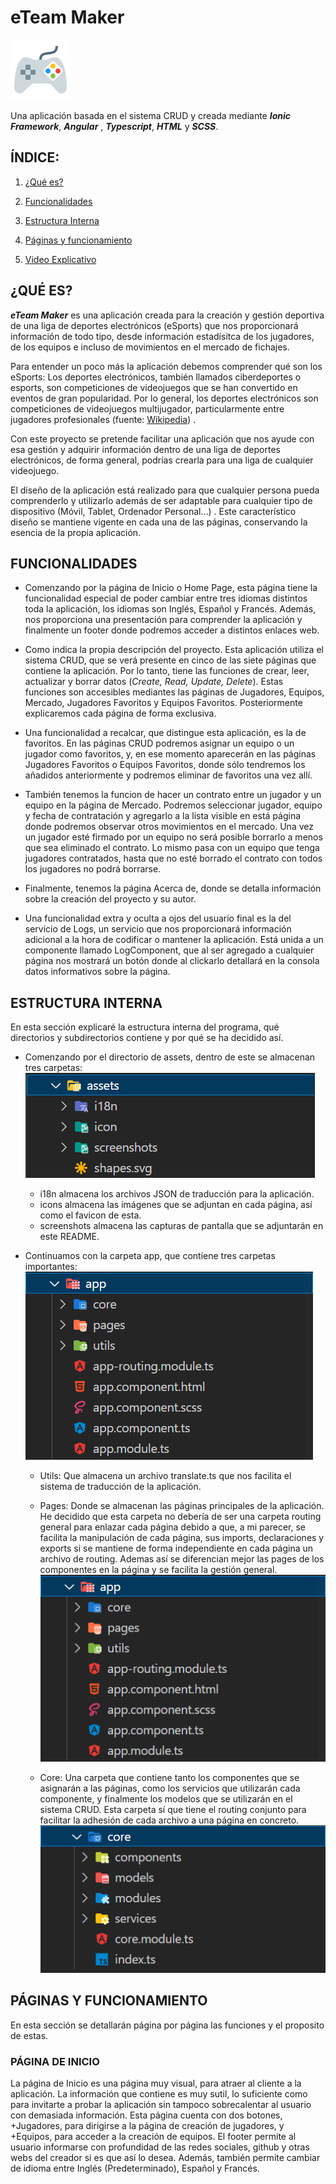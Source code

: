 # eTeam Maker
![image](./src/assets/icon/favicon.png)

Una aplicación basada en el sistema CRUD y creada mediante ***Ionic Framework***, ***Angular*** , ***Typescript***, ***HTML*** y ***SCSS***.

## ÍNDICE: 
1. [¿Qué es?](#qué-es)
2. [Funcionalidades](#funcionalidades) 
3. [Estructura Interna](#estructura-interna) 
4. [Páginas y funcionamiento](#páginas-y-funcionamiento)

5. [Video Explicativo](#video-explicativo)

## ¿QUÉ ES?

***eTeam Maker*** es una aplicación creada para la creación y gestión deportiva de una liga de deportes electrónicos (eSports) que nos proporcionará información de todo tipo, desde información estadísitca de los jugadores, de los equipos e incluso de movimientos en el mercado de fichajes.

Para entender un poco más la aplicación debemos comprender qué son los eSports:
Los deportes electrónicos, también llamados ciberdeportes o esports, son competiciones de videojuegos que se han convertido en eventos de gran popularidad. Por lo general, los deportes electrónicos son competiciones de videojuegos multijugador, particularmente entre jugadores profesionales (fuente: [Wikipedia](https://es.wikipedia.org/wiki/Deportes_electr%C3%B3nicos)) .

Con este proyecto se pretende facilitar una aplicación que nos ayude con esa gestión y adquirir información dentro de una liga de deportes electrónicos, de forma general, podrías crearla para una liga de cualquier videojuego.

El diseño de la aplicación está realizado para que cualquier persona pueda comprenderlo y utilizarlo además de ser adaptable para cualquier tipo de dispositivo (Móvil, Tablet, Ordenador Personal...) . Este característico diseño se mantiene vigente en cada una de las páginas, conservando la esencia de la propia aplicación.

## FUNCIONALIDADES

- Comenzando por la página de Inicio o Home Page, esta página tiene la funcionalidad especial de poder cambiar entre tres idiomas distintos toda la aplicación, los idiomas son Inglés, Español y Francés. Además, nos proporciona una presentación para comprender la aplicación y finalmente un footer donde podremos acceder a distintos enlaces web.

- Como indica la propia descripción del proyecto. Esta aplicación utiliza el sistema CRUD, que se verá presente en cinco de las siete páginas que contiene la aplicación. Por lo tanto, tiene las funciones de crear, leer, actualizar y borrar datos (*Create, Read, Update, Delete*). Estas funciones son accesibles mediantes las páginas de Jugadores, Equipos, Mercado, Jugadores Favoritos y Equipos Favoritos. Posteriormente explicaremos cada página de forma exclusiva.

- Una funcionalidad a recalcar, que distingue esta aplicación, es la de favoritos. En las páginas CRUD podremos asignar un equipo o un jugador como favoritos, y, en ese momento aparecerán en las páginas Jugadores Favoritos o Equipos Favoritos, donde sólo tendremos los añadidos anteriormente y podremos eliminar de favoritos una vez allí.

- También tenemos la funcion de hacer un contrato entre un jugador y un equipo en la página de Mercado. Podremos seleccionar jugador, equipo y fecha de contratación y agregarlo a la lista visible en está página donde podremos observar otros movimientos en el mercado. Una vez un jugador esté firmado por un equipo no será posible borrarlo a menos que sea eliminado el contrato. Lo mismo pasa con un equipo que tenga jugadores contratados, hasta que no esté borrado el contrato con todos los jugadores no podrá borrarse.

- Finalmente, tenemos la página Acerca de, donde se detalla información sobre la creación del proyecto y su autor.

- Una funcionalidad extra y oculta a ojos del usuario final es la del servicio de Logs, un servicio que nos proporcionará información adicional a la hora de codificar o mantener la aplicación. Está unida a un componente llamado LogComponent, que al ser agregado a cualquier página nos mostrará un botón donde al clickarlo detallará en la consola datos informativos sobre la página.

## ESTRUCTURA INTERNA
En esta sección explicaré la estructura interna del programa, qué directorios y subdirectorios contiene y por qué se ha decidido así.

- Comenzando por el directorio de assets, dentro de este se almacenan tres carpetas: 
![image](./src/assets/screenshots/assets.png)
  - i18n almacena los archivos JSON de traducción para la aplicación.
  - icons almacena las imágenes que se adjuntan en cada página, así como el favicon de esta.
  - screenshots almacena las capturas de pantalla que se adjuntarán en este README.
  

- Continuamos con la carpeta app, que contiene tres carpetas importantes:
![image](./src/assets/screenshots/app.png)
  - Utils: Que almacena un archivo translate.ts que nos facilita el sistema de traducción de la aplicación.
  
  - Pages: Donde se almacenan las páginas principales de la aplicación. He decidido que esta carpeta no debería de ser una carpeta routing general para enlazar cada página debido a que, a mi parecer, se facilita la manipulación de cada página, sus imports, declaraciones y exports si se mantiene de forma independiente en cada página un archivo de routing. Ademas así se diferencian mejor las pages de los componentes en la página y se facilita la gestión general. ![image](./src/assets/screenshots/app.png)

  - Core: Una carpeta que contiene tanto los componentes que se asignarán a las páginas, como los servicios que utilizarán cada componente, y finalmente los modelos que se utilizarán en el sistema CRUD. Esta carpeta sí que tiene el routing conjunto para facilitar la adhesión de cada archivo a una página en concreto.            
  ![image](./src/assets/screenshots/core.png)

## PÁGINAS Y FUNCIONAMIENTO

En esta sección se detallarán página por página las funciones y el proposito de estas.

### PÁGINA DE INICIO
La página de Inicio es una página muy visual, para atraer al cliente a la aplicación. La información que contiene es muy sutil, lo suficiente como para invitarte a probar la aplicación sin tampoco sobrecalentar al usuario con demasiada información. Esta página cuenta con dos botones, +Jugadores, para dirigirse a la página de creación de jugadores, y +Equipos, para acceder a la creación de equipos. El footer permite al usuario informarse con profundidad de las redes sociales, github y otras webs del creador si es que así lo desea. Además, también permite cambiar de idioma entre Inglés (Predeterminado), Español y Francés.
